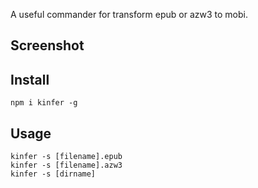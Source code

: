 A useful commander for transform epub or azw3 to mobi.

## Screenshot


## Install

```
npm i kinfer -g
```

## Usage

```
kinfer -s [filename].epub 
kinfer -s [filename].azw3
kinfer -s [dirname]
```

